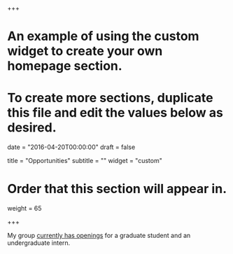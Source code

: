 +++
# An example of using the custom widget to create your own homepage section.
# To create more sections, duplicate this file and edit the values below as desired.

date = "2016-04-20T00:00:00"
draft = false

title = "Opportunities"
subtitle = ""
widget = "custom"

# Order that this section will appear in.
weight = 65

+++

My group [currently has openings](/opportunities/) for a graduate student and an undergraduate intern.
 
